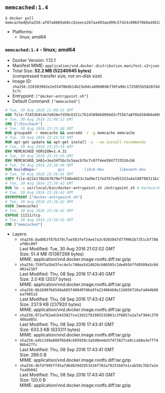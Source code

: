 ## `memcached:1.4`

```console
$ docker pull memcached@sha256:af87a8685eb8ccb1eece267aa493aed99c57424c0065f0b0ad452a199ac72a0f
```

-	Platforms:
	-	linux; amd64

### `memcached:1.4` - linux; amd64

-	Docker Version: 1.12.1
-	Manifest MIME: `application/vnd.docker.distribution.manifest.v2+json`
-	Total Size: **52.2 MB (52240945 bytes)**  
	(compressed transfer size, not on-disk size)
-	Image ID: `sha256:228303902e2e554706db14b23e9dca696069b739fa90c1725055b5826f4d5c7c`
-	Entrypoint: `["docker-entrypoint.sh"]`
-	Default Command: `["memcached"]`

```dockerfile
# Tue, 30 Aug 2016 21:00:51 GMT
ADD file:f2453b914e7e026efd39c6321c7b14509b6d09dd3cf5567a8f6bd38466e06954 in / 
# Tue, 30 Aug 2016 21:00:52 GMT
CMD ["/bin/bash"]
# Tue, 30 Aug 2016 23:25:48 GMT
RUN groupadd -r memcache && useradd -r -g memcache memcache
# Tue, 30 Aug 2016 23:25:54 GMT
RUN apt-get update && apt-get install -y --no-install-recommends 		libevent-2.0-5 	&& rm -rf /var/lib/apt/lists/*
# Tue, 30 Aug 2016 23:25:54 GMT
ENV MEMCACHED_VERSION=1.4.31
# Tue, 30 Aug 2016 23:25:55 GMT
ENV MEMCACHED_SHA1=3ea34f5bc5c5aacb76cfc07f4ee5847f33526cb6
# Tue, 30 Aug 2016 23:26:40 GMT
RUN buildDeps=' 		gcc 		libc6-dev 		libevent-dev 		make 		perl 		wget 	' 	&& set -x 	&& apt-get update && apt-get install -y $buildDeps --no-install-recommends 	&& rm -rf /var/lib/apt/lists/* 	&& wget -O memcached.tar.gz "http://memcached.org/files/memcached-$MEMCACHED_VERSION.tar.gz" 	&& echo "$MEMCACHED_SHA1  memcached.tar.gz" | sha1sum -c - 	&& mkdir -p /usr/src/memcached 	&& tar -xzf memcached.tar.gz -C /usr/src/memcached --strip-components=1 	&& rm memcached.tar.gz 	&& cd /usr/src/memcached 	&& ./configure 	&& make -j$(nproc) 	&& make install 	&& cd / && rm -rf /usr/src/memcached 	&& apt-get purge -y --auto-remove $buildDeps
# Tue, 30 Aug 2016 23:26:41 GMT
COPY file:621e178b267679ef7140edd23c3ad9e717ed767ed55322a4e198798311bc1d36 in /usr/local/bin/ 
# Tue, 30 Aug 2016 23:26:42 GMT
RUN ln -s usr/local/bin/docker-entrypoint.sh /entrypoint.sh # backwards compat
# Tue, 30 Aug 2016 23:26:42 GMT
ENTRYPOINT ["docker-entrypoint.sh"]
# Tue, 30 Aug 2016 23:26:42 GMT
USER [memcache]
# Tue, 30 Aug 2016 23:26:42 GMT
EXPOSE 11211/tcp
# Tue, 30 Aug 2016 23:26:43 GMT
CMD ["memcached"]
```

-	Layers:
	-	`sha256:8ad8b3f87b378cfae583fef34e47a3c9203847d779961b7351cbf786af0bc09f`  
		Last Modified: Tue, 30 Aug 2016 21:02:02 GMT  
		Size: 51.4 MB (51367268 bytes)  
		MIME: application/vnd.docker.image.rootfs.diff.tar.gzip
	-	`sha256:759f5a5bd3fec4e3c748ea542d826cb06595c2ded936ffd9509a3c0d402a21bf`  
		Last Modified: Thu, 08 Sep 2016 17:43:40 GMT  
		Size: 2.0 KB (2037 bytes)  
		MIME: application/vnd.docker.image.rootfs.diff.tar.gzip
	-	`sha256:6b1b98fb6540a665f408497d6a9fe224064b8e116656710afa044b68eaf9051d`  
		Last Modified: Thu, 08 Sep 2016 17:43:42 GMT  
		Size: 237.9 KB (237920 bytes)  
		MIME: application/vnd.docker.image.rootfs.diff.tar.gzip
	-	`sha256:072af82adcb433827ce13d21f81985533881c3f6857a2a7af364c37040bad05c`  
		Last Modified: Thu, 08 Sep 2016 17:43:41 GMT  
		Size: 633.3 KB (633311 bytes)  
		MIME: application/vnd.docker.image.rootfs.diff.tar.gzip
	-	`sha256:edb1199a60df6bd9c695939c3a5d0ee6d3747382fce8ccab0a3efff406b427fc`  
		Last Modified: Thu, 08 Sep 2016 17:43:41 GMT  
		Size: 289.0 B  
		MIME: application/vnd.docker.image.rootfs.diff.tar.gzip
	-	`sha256:dbfd7995ff45a7d6d839d2953416f702a79253b07e1cab59c35b7a2efea9b042`  
		Last Modified: Thu, 08 Sep 2016 17:43:40 GMT  
		Size: 120.0 B  
		MIME: application/vnd.docker.image.rootfs.diff.tar.gzip
